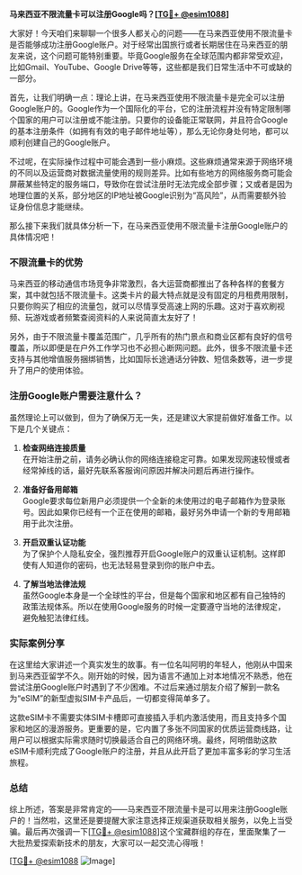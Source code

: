 **马来西亚不限流量卡可以注册Google吗？[[TG💪+ @esim1088](https://t.me/s/esim1088)]**

大家好！今天咱们来聊聊一个很多人都关心的问题——在马来西亚使用不限流量卡是否能够成功注册Google账户。对于经常出国旅行或者长期居住在马来西亚的朋友来说，这个问题可能特别重要。毕竟Google服务在全球范围内都非常受欢迎，比如Gmail、YouTube、Google Drive等等，这些都是我们日常生活中不可或缺的一部分。

首先，让我们明确一点：理论上讲，在马来西亚使用不限流量卡是完全可以注册Google账户的。Google作为一个国际化的平台，它的注册流程并没有特定限制哪个国家的用户可以注册或不能注册。只要你的设备能正常联网，并且符合Google的基本注册条件（如拥有有效的电子邮件地址等），那么无论你身处何地，都可以顺利创建自己的Google账户。

不过呢，在实际操作过程中可能会遇到一些小麻烦。这些麻烦通常来源于网络环境的不同以及运营商对数据流量使用的规则差异。比如有些地方的网络服务商可能会屏蔽某些特定的服务端口，导致你在尝试注册时无法完成全部步骤；又或者是因为地理位置的关系，部分地区的IP地址被Google识别为“高风险”，从而需要额外验证身份信息才能继续。

那么接下来我们就具体分析一下，在马来西亚使用不限流量卡注册Google账户的具体情况吧！

### 不限流量卡的优势

马来西亚的移动通信市场竞争非常激烈，各大运营商都推出了各种各样的套餐方案，其中就包括不限流量卡。这类卡片的最大特点就是没有固定的月租费用限制，只要你购买了相应的流量包，就可以尽情享受高速上网的乐趣。这对于喜欢刷视频、玩游戏或者频繁查阅资料的人来说简直太友好了！

另外，由于不限流量卡覆盖范围广，几乎所有的热门景点和商业区都有良好的信号覆盖，所以即便是在户外工作学习也不必担心断网问题。此外，很多不限流量卡还支持与其他增值服务捆绑销售，比如国际长途通话分钟数、短信条数等，进一步提升了用户的使用体验。

### 注册Google账户需要注意什么？

虽然理论上可以做到，但为了确保万无一失，还是建议大家提前做好准备工作。以下是几个关键点：

1. **检查网络连接质量**  
   在开始注册之前，请务必确认你的网络连接稳定可靠。如果发现网速较慢或者经常掉线的话，最好先联系客服询问原因并解决问题后再进行操作。

2. **准备好备用邮箱**  
   Google要求每位新用户必须提供一个全新的未使用过的电子邮箱作为登录账号。因此如果你已经有一个正在使用的邮箱，最好另外申请一个新的专用邮箱用于此次注册。

3. **开启双重认证功能**  
   为了保护个人隐私安全，强烈推荐开启Google账户的双重认证机制。这样即使有人知道你的密码，也无法轻易登录到你的账户中去。

4. **了解当地法律法规**  
   虽然Google本身是一个全球性的平台，但是每个国家和地区都有自己独特的政策法规体系。所以在使用Google服务的时候一定要遵守当地的法律规定，避免触犯法律红线。

### 实际案例分享

在这里给大家讲述一个真实发生的故事。有一位名叫阿明的年轻人，他刚从中国来到马来西亚留学不久。刚开始的时候，因为语言不通加上对本地情况不熟悉，他在尝试注册Google账户时遇到了不少困难。不过后来通过朋友介绍了解到一款名为“eSIM”的新型虚拟SIM卡产品后，一切都变得简单多了。

这款eSIM卡不需要实体SIM卡槽即可直接插入手机内激活使用，而且支持多个国家和地区的漫游服务。更重要的是，它内置了多张不同国家的优质运营商线路，让用户可以根据实际需求随时切换最适合自己的网络环境。最终，阿明借助这款eSIM卡顺利完成了Google账户的注册，并且从此开启了更加丰富多彩的学习生活旅程。

### 总结

综上所述，答案是非常肯定的——马来西亚不限流量卡是可以用来注册Google账户的！当然啦，这里还是要提醒大家注意选择正规渠道获取相关服务，以免上当受骗。最后再次强调一下[[TG💪+ @esim1088](https://t.me/s/esim1088)]这个宝藏群组的存在，里面聚集了一大批热爱探索新技术的朋友，大家可以一起交流心得哦！

[[TG💪+ @esim1088](https://t.me/s/esim1088) ![Image](https://i.postimg.cc/4NQfJmqS/Snipaste-2025-05-13-00-14-12.png)]
